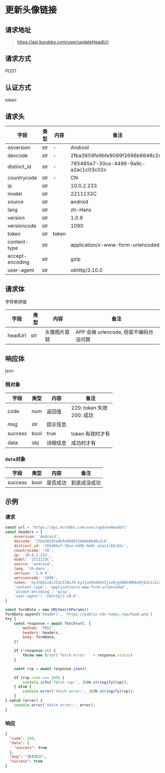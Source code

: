 # 更新头像链接

## 请求地址

> https://api.kurobbs.com/user/updateHeadUrl

## 请求方式

POST

## 认证方式

token

## 请求头

| 字段            | 类型 | 内容  | 备注                                 |
| --------------- | ---- | ----- | ------------------------------------ |
| osversion       | str  | -     | Android                              |
| devcode         | str  | -     | 2fba3859fe9bfe9099f2696b8648c2c6     |
| distinct_id     | str  | -     | 765485e7-30ce-4496-9a9c-a2ac1c03c02c |
| countrycode     | str  | -     | CN                                   |
| ip              | str  |       | 10.0.2.233                           |
| model           | str  |       | 2211133C                             |
| source          | str  |       | android                              |
| lang            | str  |       | zh-Hans                              |
| version         | str  |       | 1.0.9                                |
| versioncode     | str  |       | 1090                                 |
| token           | str  | token |                                      |
| content-type    | str  |       | application/x-www-form-urlencoded    |
| accept-encoding | str  |       | gzip                                 |
| user-agent      | str  |       | okhttp/3.10.0                        |

## 请求体

字符串拼接

| 字段    | 类型 | 内容         | 备注                                   |
| ------- | ---- | ------------ | -------------------------------------- |
| headUrl | str  | 头像图片直链 | APP 会做 urlencode, 但是不编码也没问题 |

## 响应体

json

### 根对象

| 字段    | 类型 | 内容     | 备注                           |
| ------- | ---- | -------- | ------------------------------ |
| code    | num  | 返回值   | 220: token 失效<br />200: 成功 |
| msg     | str  | 提示信息 |                                |
| success | bool | true     | token 有效时才有               |
| data    | obj  | 详细信息 | 成功时才有                     |

### `data`对象

| 字段    | 类型 | 内容     | 备注         |
| ------- | ---- | -------- | ------------ |
| success | bool | 是否成功 | 到底成没成功 |

## 示例

### 请求

```js
const url = 'https://api.kurobbs.com/user/updateHeadUrl'
const headers = {
    osversion: 'Android',
    devcode: '2fba3859fe9bfe9099f2696b8648c2c6',
    distinct_id: '765485e7-30ce-4496-9a9c-a2ac1c03c02c',
    countrycode: 'CN',
    ip: '10.0.2.233',
    model: '2211133C',
    source: 'android',
    lang: 'zh-Hans',
    version: '1.0.9',
    versioncode: '1090',
    token: 'eyJhbGciOiJIUzI1NiJ9.eyJjcmVhdGVkIjoxNjg5NDk4MDkxMjQ1LCJ1c2VySWQiOjEwMDY1NjY5fQ.AAAA_AAAAAAAAAAAAAAAAAAAAAAAAAAA-AAAAAAAAAA',
    'content-type': 'application/x-www-form-urlencoded',
    'accept-encoding': 'gzip',
    'user-agent': 'okhttp/3.10.0',
}

const formData = new URLSearchParams()
formData.append('headUrl', 'https://public-cdn.tomys.top/head.png')
try {
    const response = await fetch(url, {
        method: 'POST',
        headers: headers,
        body: formData,
    })

    if (!response.ok) {
        throw new Error('fetch error: ' + response.status)
    }

    const rsp = await response.json()

    if (rsp.code === 200) {
        console.info('fetch rsp:', JSON.stringify(rsp));
    } else {
        console.error('fetch error:', JSON.stringify(rsp));
    }
} catch (error) {
    console.error('fetch error:', error);
}
```

### 响应

```json
{
  "code": 200,
  "data": {
    "success": true
  },
  "msg": "请求成功",
  "success": true
}
```